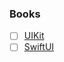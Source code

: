 ### Books
- [ ] [UIKit](https://www.kodeco.com/books/uikit-apprentice)
- [ ] [SwiftUI](https://www.kodeco.com/books/swiftui-apprentice)